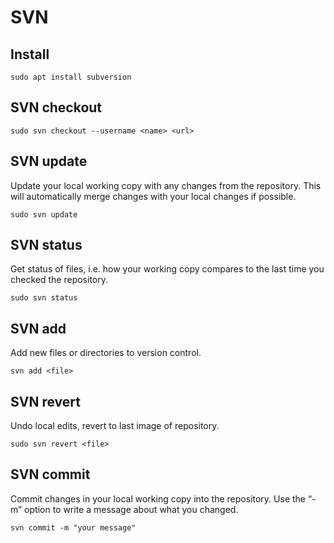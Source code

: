 # SVN

## Install

```
sudo apt install subversion
```

## SVN checkout

```
sudo svn checkout --username <name> <url>
```

## SVN update

Update your local working copy with any changes from the repository.
This will automatically merge changes with your local changes if possible.

```
sudo svn update
```

## SVN status

Get status of files, i.e. how your working copy compares to the last time you
checked the repository.

```
sudo svn status
```

## SVN add

Add new files or directories to version control.

```
svn add <file>
```

## SVN revert

Undo local edits, revert to last image of repository.

```
sudo svn revert <file>
```

## SVN commit

Commit changes in your local working copy into the repository.
Use the “-m” option to write a message about what you changed.

```
svn commit -m "your message"
```
